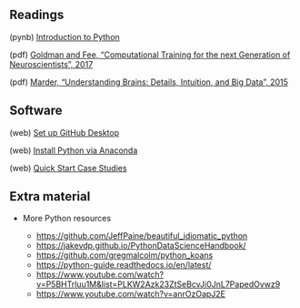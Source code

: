 ## Readings

(pynb) 	[Introduction to Python](https://mark-kramer.github.io/Case-Studies-Python/01.html)

(pdf)   [Goldman and Fee, “Computational Training for the next Generation of Neuroscientists”, 2017](/Readings/Goldman_Fee_2017.pdf)

(pdf)   [Marder, “Understanding Brains: Details, Intuition, and Big Data”, 2015](/Readings/Marder_2015.pdf)

## Software

(web) 	[Set up GitHub Desktop](https://desktop.github.com/)

(web) 	[Install Python via Anaconda](https://www.anaconda.com/)

(web)   [Quick Start Case Studies](https://mark-kramer.github.io/Case-Studies-Python/intro.html#quick-start-to-learning-python-for-neural-data-analysis)

## Extra material

- More Python resources

  - https://github.com/JeffPaine/beautiful_idiomatic_python
  - https://jakevdp.github.io/PythonDataScienceHandbook/
  - https://github.com/gregmalcolm/python_koans
  - https://python-guide.readthedocs.io/en/latest/
  - https://www.youtube.com/watch?v=P5BHTrluu1M&list=PLKW2Azk23ZtSeBcvJi0JnL7PapedOvwz9
  - https://www.youtube.com/watch?v=anrOzOapJ2E
